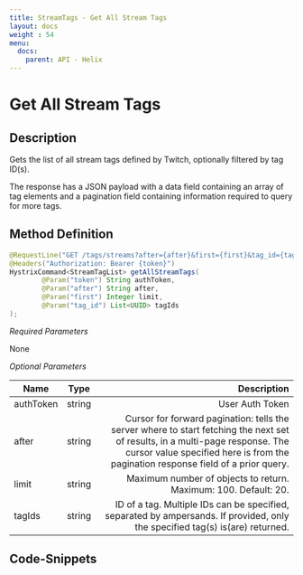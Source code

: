 ```yaml
---
title: StreamTags - Get All Stream Tags
layout: docs
weight : 54
menu: 
  docs:
    parent: API - Helix
---
```


# Get All Stream Tags

## Description

Gets the list of all stream tags defined by Twitch, optionally filtered by tag ID(s).

The response has a JSON payload with a data field containing an array of tag elements and a pagination field containing information required to query for more tags.

## Method Definition

```java
@RequestLine("GET /tags/streams?after={after}&first={first}&tag_id={tag_id}")    
@Headers("Authorization: Bearer {token}")
HystrixCommand<StreamTagList> getAllStreamTags(
		@Param("token") String authToken,
		@Param("after") String after,
		@Param("first") Integer limit,
		@Param("tag_id") List<UUID> tagIds
);
```

*Required Parameters*

None

*Optional Parameters*

| Name          | Type      | Description  |
| ------------- |:---------:| -----------------:|
| authToken     | string    | User Auth Token |
| after | string | Cursor for forward pagination: tells the server where to start fetching the next set of results, in a multi-page response. The cursor value specified here is from the pagination response field of a prior query. |
| limit | string | Maximum number of objects to return. Maximum: 100. Default: 20. |
| tagIds | string | ID of a tag. Multiple IDs can be specified, separated by ampersands. If provided, only the specified tag(s) is(are) returned. |

## Code-Snippets
